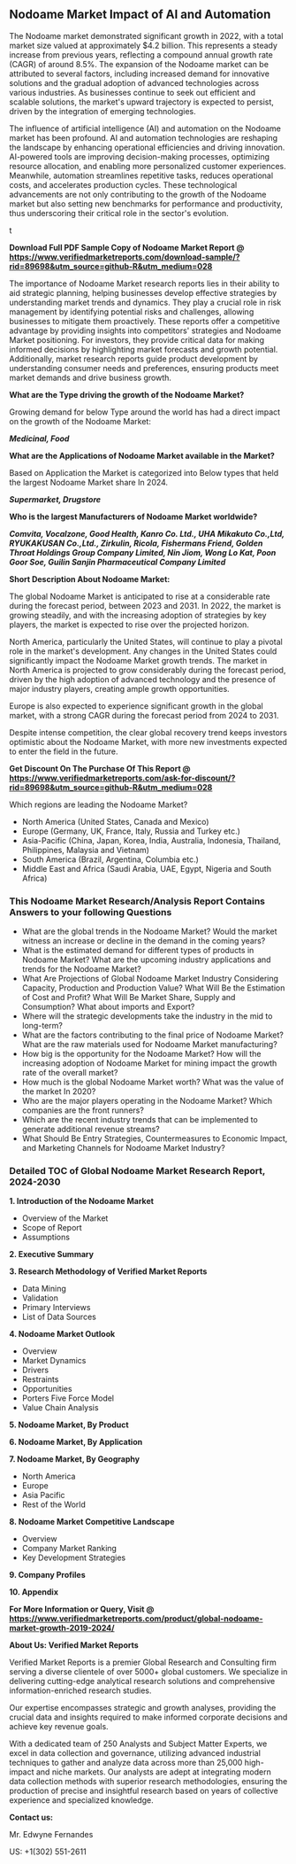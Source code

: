 <h2>Nodoame Market Impact of AI and Automation</h2><p>The Nodoame market demonstrated significant growth in 2022, with a total market size valued at approximately $4.2 billion. This represents a steady increase from previous years, reflecting a compound annual growth rate (CAGR) of around 8.5%. The expansion of the Nodoame market can be attributed to several factors, including increased demand for innovative solutions and the gradual adoption of advanced technologies across various industries. As businesses continue to seek out efficient and scalable solutions, the market's upward trajectory is expected to persist, driven by the integration of emerging technologies.</p><p>The influence of artificial intelligence (AI) and automation on the Nodoame market has been profound. AI and automation technologies are reshaping the landscape by enhancing operational efficiencies and driving innovation. AI-powered tools are improving decision-making processes, optimizing resource allocation, and enabling more personalized customer experiences. Meanwhile, automation streamlines repetitive tasks, reduces operational costs, and accelerates production cycles. These technological advancements are not only contributing to the growth of the Nodoame market but also setting new benchmarks for performance and productivity, thus underscoring their critical role in the sector's evolution.</p>t</p><p id="" class=""><strong>Download Full PDF Sample Copy of Nodoame Market Report @ <a href="https://www.verifiedmarketreports.com/download-sample/?rid=89698&utm_source=github-R&utm_medium=028" target="_blank">https://www.verifiedmarketreports.com/download-sample/?rid=89698&utm_source=github-R&utm_medium=028</a></strong></p><p>The importance of&nbsp;Nodoame Market research reports lies in their ability to aid strategic planning, helping businesses develop effective strategies by understanding market trends and dynamics. They play a crucial role in risk management by identifying potential risks and challenges, allowing businesses to mitigate them proactively. These reports offer a competitive advantage by providing insights into competitors' strategies and Nodoame Market positioning. For investors, they provide critical data for making informed decisions by highlighting market forecasts and growth potential. Additionally, market research reports guide product development by understanding consumer needs and preferences, ensuring products meet market demands and drive business growth.</p><p><strong>What are the&nbsp;Type driving the growth of the Nodoame Market?</strong></p><p id="" class="">Growing demand for below Type around the world has had a direct impact on the growth of the Nodoame Market:</p><em><strong>Medicinal, Food</strong></em></p><strong>What are the&nbsp;Applications&nbsp;of Nodoame Market available in the Market?</strong></p><p id="" class="">Based on Application the Market is categorized into Below types that held the largest Nodoame Market share In 2024.</p><em><strong>Supermarket, Drugstore</strong></em></p><strong>Who is the largest Manufacturers of Nodoame Market worldwide?</strong></p><p><em><strong>Comvita, Vocalzone, Good Health, Kanro Co. Ltd., UHA Mikakuto Co.,Ltd, RYUKAKUSAN Co.,Ltd., Zirkulin, Ricola, Fishermans Friend, Golden Throat Holdings Group Company Limited, Nin Jiom, Wong Lo Kat, Poon Goor Soe, Guilin Sanjin Pharmaceutical Company Limited</strong></em></p><p id="" class=""><strong>Short Description About Nodoame Market:</strong></p><p>The global Nodoame Market is anticipated to rise at a considerable rate during the forecast period, between 2023 and 2031. In 2022, the market is growing steadily, and with the increasing adoption of strategies by key players, the market is expected to rise over the projected horizon.</p><p>North America, particularly the United States, will continue to play a pivotal role in the market's development. Any changes in the United States could significantly impact the Nodoame Market growth trends. The market in North America is projected to grow considerably during the forecast period, driven by the high adoption of advanced technology and the presence of major industry players, creating ample growth opportunities.</p><p>Europe is also expected to experience significant growth in the global market, with a strong CAGR during the forecast period from 2024 to 2031.</p><p>Despite intense competition, the clear global recovery trend keeps investors optimistic about the Nodoame Market, with more new investments expected to enter the field in the future.</p><p id="" class=""><strong>Get Discount On The Purchase Of This Report @ <a href="https://www.verifiedmarketreports.com/ask-for-discount/?rid=89698&utm_source=github-R&utm_medium=028" target="_blank">https://www.verifiedmarketreports.com/ask-for-discount/?rid=89698&utm_source=github-R&utm_medium=028</a></strong></p>Which regions are leading the Nodoame Market?</p><ul><li>North America (United States, Canada and Mexico)</li><li>Europe (Germany, UK, France, Italy, Russia and Turkey etc.)</li><li>Asia-Pacific (China, Japan, Korea, India, Australia, Indonesia, Thailand, Philippines, Malaysia and Vietnam)</li><li>South America (Brazil, Argentina, Columbia etc.)</li><li>Middle East and Africa (Saudi Arabia, UAE, Egypt, Nigeria and South Africa)</li></ul><h3 id="" class="">This Nodoame Market Research/Analysis Report Contains Answers to your following Questions</h3><ul><li>What are the global trends in the Nodoame Market? Would the market witness an increase or decline in the demand in the coming years?</li><li>What is the estimated demand for different types of products in Nodoame Market? What are the upcoming industry applications and trends for the Nodoame Market?</li><li>What Are Projections of Global Nodoame Market Industry Considering Capacity, Production and Production Value? What Will Be the Estimation of Cost and Profit? What Will Be Market Share, Supply and Consumption? What about imports and Export?</li><li>Where will the strategic developments take the industry in the mid to long-term?</li><li>What are the factors contributing to the final price of Nodoame Market? What are the raw materials used for Nodoame Market manufacturing?</li><li>How big is the opportunity for the Nodoame Market? How will the increasing adoption of Nodoame Market for mining impact the growth rate of the overall market?</li><li>How much is the global Nodoame Market worth? What was the value of the market In 2020?</li><li>Who are the major players operating in the Nodoame Market? Which companies are the front runners?</li><li>Which are the recent industry trends that can be implemented to generate additional revenue streams?</li><li>What Should Be Entry Strategies, Countermeasures to Economic Impact, and Marketing Channels for Nodoame Market Industry?</li></ul><h3 id="" class="">Detailed TOC of Global Nodoame Market Research Report, 2024-2030</h3><p id="" class=""><strong>1. Introduction of the Nodoame Market</strong></p><ul><li>Overview of the Market</li><li>Scope of Report</li><li>Assumptions</li></ul><p id="" class=""><strong>2. Executive Summary</strong></p><p id="" class=""><strong>3. Research Methodology of Verified Market Reports</strong></p><ul><li>Data Mining</li><li>Validation</li><li>Primary Interviews</li><li>List of Data Sources</li></ul><p id="" class=""><strong>4. Nodoame Market Outlook</strong></p><ul><li>Overview</li><li>Market Dynamics</li><li>Drivers</li><li>Restraints</li><li>Opportunities</li><li>Porters Five Force Model</li><li>Value Chain Analysis</li></ul><p id="" class=""><strong>5. Nodoame Market, By Product</strong></p><p id="" class=""><strong>6. Nodoame Market, By Application</strong></p><p id="" class=""><strong>7. Nodoame Market, By Geography</strong></p><ul><li>North America</li><li>Europe</li><li>Asia Pacific</li><li>Rest of the World</li></ul><p id="" class=""><strong>8. Nodoame Market Competitive Landscape</strong></p><ul><li>Overview</li><li>Company Market Ranking</li><li>Key Development Strategies</li></ul><p id="" class=""><strong>9. Company Profiles</strong></p><p id="" class=""><strong>10. Appendix</strong></p><p id="" class=""><strong>For More Information or Query, Visit @ <a href="https://www.verifiedmarketreports.com/product/global-nodoame-market-growth-2019-2024/" target="_blank">https://www.verifiedmarketreports.com/product/global-nodoame-market-growth-2019-2024/</a></strong></p><p id="" class=""><strong>About Us: Verified Market Reports</strong></p><p id="" class="">Verified Market Reports is a premier Global Research and Consulting firm serving a diverse clientele of over 5000+ global customers. We specialize in delivering cutting-edge analytical research solutions and comprehensive information-enriched research studies.</p><p id="" class="">Our expertise encompasses strategic and growth analyses, providing the crucial data and insights required to make informed corporate decisions and achieve key revenue goals.</p><p id="" class="">With a dedicated team of 250 Analysts and Subject Matter Experts, we excel in data collection and governance, utilizing advanced industrial techniques to gather and analyze data across more than 25,000 high-impact and niche markets. Our analysts are adept at integrating modern data collection methods with superior research methodologies, ensuring the production of precise and insightful research based on years of collective experience and specialized knowledge.</p><p id="" class=""><strong>Contact us:</strong></p><p id="" class="">Mr. Edwyne Fernandes</p><p id="" class="">US: +1(302) 551-2611</p>